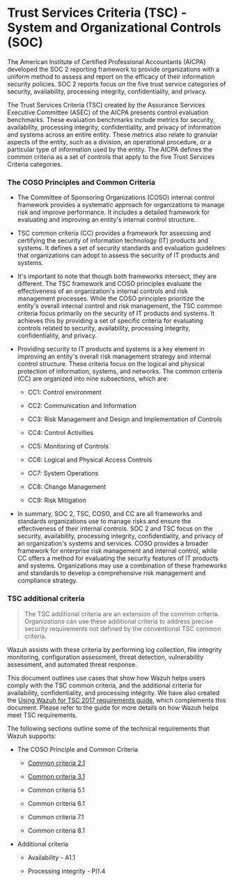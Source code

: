 # Trust Services Criteria (TSC) - System and Organizational Controls (SOC)

The American Institute of Certified Professional Accountants (AICPA) developed the SOC 2 reporting framework to provide organizations with a uniform method to assess and report on the efficacy of their information security policies. SOC 2 reports focus on the five trust service categories of security, availability, processing integrity, confidentiality, and privacy.

The Trust Services Criteria (TSC) created by the Assurance Services Executive Committee (ASEC) of the AICPA presents control evaluation benchmarks. These evaluation benchmarks include metrics for security, availability, processing integrity, confidentiality, and privacy of information and systems across an entire entity. These metrics also relate to granular aspects of the entity, such as a division, an operational procedure, or a particular type of information used by the entity. The AICPA defines the common criteria as a set of controls that apply to the five Trust Services Criteria categories.

### The COSO Principles and Common Criteria

- The Committee of Sponsoring Organizations (COSO) internal control framework provides a systematic approach for organizations to manage risk and improve performance. It includes a detailed framework for evaluating and improving an entity's internal control structure.

- TSC common criteria (CC) provides a framework for assessing and certifying the security of information technology (IT) products and systems. It defines a set of security standards and evaluation guidelines that organizations can adopt to assess the security of IT products and systems.

- It's important to note that though both frameworks intersect, they are different. The TSC framework and COSO principles evaluate the effectiveness of an organization's internal controls and risk management processes. While the COSO principles prioritize the entity's overall internal control and risk management, the TSC common criteria focus primarily on the security of IT products and systems. It achieves this by providing a set of specific criteria for evaluating controls related to security, availability, processing integrity, confidentiality, and privacy.

- Providing security to IT products and systems is a key element in improving an entity's overall risk management strategy and internal control structure. These criteria focus on the logical and physical protection of information, systems, and networks. The common criteria (CC) are organized into nine subsections, which are:

    - CC1: Control environment

    - CC2: Communication and Information

    - CC3: Risk Management and Design and Implementation of Controls

    - CC4: Control Activities

    - CC5: Monitoring of Controls

    - CC6: Logical and Physical Access Controls

    - CC7: System Operations

    - CC8: Change Management

    - CC9: Risk Mitigation

- In summary, SOC 2, TSC, COSO, and CC are all frameworks and standards organizations use to manage risks and ensure the effectiveness of their internal controls. SOC 2 and TSC focus on the security, availability, processing integrity, confidentiality, and privacy of an organization's systems and services. COSO provides a broader framework for enterprise risk management and internal control, while CC offers a method for evaluating the security features of IT products and systems. Organizations may use a combination of these frameworks and standards to develop a comprehensive risk management and compliance strategy.

### TSC additional criteria

> The TSC additional criteria are an extension of the common criteria. Organizations can use these additional criteria to address precise security requirements not defined by the conventional TSC common criteria.

Wazuh assists with these criteria by performing log collection, file integrity monitoring, configuration assessment, threat detection, vulnerability assessment, and automated threat response.

This document outlines use cases that show how Wazuh helps users comply with the TSC common criteria, and the additional criteria for availability, confidentiality, and processing integrity. We have also created the [Using Wazuh for TSC 2017 requirements guide](https://documentation.wazuh.com/resources/using-wazuh-for-TSC-2017-requirements-guide.pdf), which complements this document. Please refer to the guide for more details on how Wazuh helps meet TSC requirements.

The following sections outline some of the technical requirements that Wazuh supports:

- The COSO Principle and Common Criteria

    - [Common criteria 2.1](./TSC_Criteria/CC2.1.md)

    - [Common criteria 3.1](./TSC_Criteria/CC3.1.md)

    - Common criteria 5.1

    - Common criteria 6.1

    - Common criteria 7.1

    - Common criteria 8.1

- Additional criteria

    - Availability - A1.1

    - Processing integrity - PI1.4
